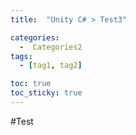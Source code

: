 ```yaml
---
title:  "Unity C# > Test3" 

categories:
  -  Categories2
tags:
  - [tag1, tag2]

toc: true
toc_sticky: true
---
```

#Test
